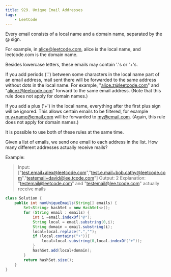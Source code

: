 ```yaml
---
title: 929. Unique Email Addresses
tags:
    - LeetCode 
---
```

Every email consists of a local name and a domain name, separated by the @ sign.

For example, in alice@leetcode.com, alice is the local name, and leetcode.com is the domain name.

Besides lowercase letters, these emails may contain '.'s or '+'s.

If you add periods ('.') between some characters in the local name part of an email address, mail sent there will be forwarded to the same address without dots in the local name.  For example, "alice.z@leetcode.com" and "alicez@leetcode.com" forward to the same email address.  (Note that this rule does not apply for domain names.)

If you add a plus ('+') in the local name, everything after the first plus sign will be ignored. This allows certain emails to be filtered, for example m.y+name@email.com will be forwarded to my@email.com.  (Again, this rule does not apply for domain names.)

It is possible to use both of these rules at the same time.

Given a list of emails, we send one email to each address in the list.  How many different addresses actually receive mails? 

Example:
>Input: ["test.email+alex@leetcode.com","test.e.mail+bob.cathy@leetcode.com","testemail+david@lee.tcode.com"]
>Output: 2
Explanation: "testemail@leetcode.com" and "testemail@lee.tcode.com" actually receive mails



```java
class Solution {
    public int numUniqueEmails(String[] emails) {
        Set<String> hashSet = new HashSet<>();
        for (String email : emails) {
            int i =email.indexOf("@");
            String local = email.substring(0,i);
            String domain = email.substring(i);
            local=local.replace(".","");
            if (local.contains("+")){
                local=local.substring(0,local.indexOf("+"));
            }
            hashSet.add(local+domain);
        }
        return hashSet.size();
    }
}
```

